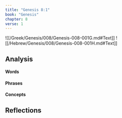 ```yaml
---
title: "Genesis 8:1"
book: "Genesis"
chapter: 8
verse: 1
---
```

![[/Greek/Genesis/008/Genesis-008-001G.md#Text]]
![[/Hebrew/Genesis/008/Genesis-008-001H.md#Text]]

## Analysis

#### Words

#### Phrases

#### Concepts

## Reflections
